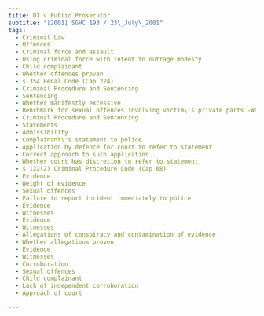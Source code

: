 ```yaml
---
title: DT v Public Prosecutor 
subtitle: "[2001] SGHC 193 / 23\_July\_2001"
tags:
  - Criminal Law
  - Offences
  - Criminal force and assault
  - Using criminal force with intent to outrage modesty
  - Child complainant
  - Whether offences proven
  - s 354 Penal Code (Cap 224)
  - Criminal Procedure and Sentencing
  - Sentencing
  - Whether manifestly excessive
  - Benchmark for sexual offences involving victim\'s private parts -Whether totality principle breached
  - Criminal Procedure and Sentencing
  - Statements
  - Admissibility
  - Complainant\'s statement to police
  - Application by defence for court to refer to statement
  - Correct approach to such application
  - Whether court has discretion to refer to statement
  - s 122(2) Criminal Procedure Code (Cap 68)
  - Evidence
  - Weight of evidence
  - Sexual offences
  - Failure to report incident immediately to police
  - Evidence
  - Witnesses
  - Evidence
  - Witnesses
  - Allegations of conspiracy and contamination of evidence
  - Whether allegations proven
  - Evidence
  - Witnesses
  - Corroboration
  - Sexual offences
  - Child complainant
  - Lack of independent corroboration
  - Approach of court

---
```


